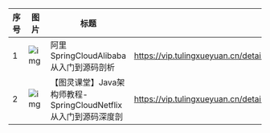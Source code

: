 | 序号 | 图片 | 标题 | 链接 |
| ---- | ---- | ---- | ---- |
| 1 | ![img](http://wechatapppro-1252524126.file.myqcloud.com/appgpn9idwb6991/image/compress/640480681kma8gngw0i7r.jpg) | 阿里SpringCloudAlibaba从入门到源码剖析 | https://vip.tulingxueyuan.cn/detail/p_60388575e4b087d11d4d0d17/6 | 
| 2 | ![img](http://wechatapppro-1252524126.file.myqcloud.com/appgpn9idwb6991/image/compress/640480177kma84ebv0zqz.jpg) | 【图灵课堂】Java架构师教程-SpringCloudNetflix从入门到源码深度剖 | https://vip.tulingxueyuan.cn/detail/p_6038846de4b0b6e9418dfa18/6 | 
